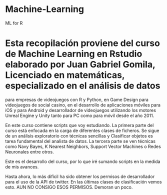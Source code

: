 # Machine-Learning
ML for R
# Esta recopilación proviene del curso de Machine Learning en Rstudio elaborado por Juan Gabriel Gomila, Licenciado en matemáticas, especializado en el análisis de datos
para empresas de videojuegos con R y Python, en Game Design para videojuegos de social casino, en el desarrollo de aplicaciones móviles para iOS y para Android y desarrollador 
de videojuegos utilizando los motores Unreal Engine y Unity tanto para PC como para móvil desde el año 2011.

En este curso contiene scripts que voy estudiando. La primera parte del curso está enfocada en la carga de diferentes clases de ficheros. Se sigue de un análisis exploratorio
con técnicas sencillas y Clasificar objetos es tarea fundamental del analista de datos. La tercera parte se ven técnicas como Navy Bayes, K Nearest Neighbors, Support Vector Machines o 
Redes Neuronales entre otros. 

Este es el desarrollo del curso, por lo que iré sumando scripts en la medida de mis avances. 

Hasta ahora, lo más difícil ha sido obtener los permisos de desarrollador para el uso de la API de twitter. En las últimas clases de clasificación vemos esto. AUN NO CONSIGO ESOS 
PERMISOS. Demoran un poco.
